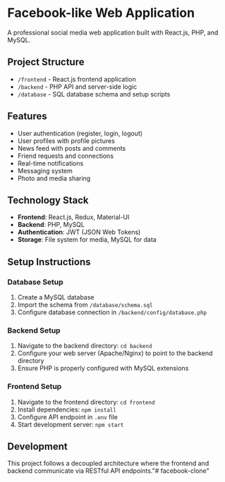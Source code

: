 # Facebook-like Web Application

A professional social media web application built with React.js, PHP, and MySQL.

## Project Structure

- `/frontend` - React.js frontend application
- `/backend` - PHP API and server-side logic
- `/database` - SQL database schema and setup scripts

## Features

- User authentication (register, login, logout)
- User profiles with profile pictures
- News feed with posts and comments
- Friend requests and connections
- Real-time notifications
- Messaging system
- Photo and media sharing

## Technology Stack

- **Frontend**: React.js, Redux, Material-UI
- **Backend**: PHP, MySQL
- **Authentication**: JWT (JSON Web Tokens)
- **Storage**: File system for media, MySQL for data

## Setup Instructions

### Database Setup
1. Create a MySQL database
2. Import the schema from `/database/schema.sql`
3. Configure database connection in `/backend/config/database.php`

### Backend Setup
1. Navigate to the backend directory: `cd backend`
2. Configure your web server (Apache/Nginx) to point to the backend directory
3. Ensure PHP is properly configured with MySQL extensions

### Frontend Setup
1. Navigate to the frontend directory: `cd frontend`
2. Install dependencies: `npm install`
3. Configure API endpoint in `.env` file
4. Start development server: `npm start`

## Development

This project follows a decoupled architecture where the frontend and backend communicate via RESTful API endpoints."# facebook-clone" 
